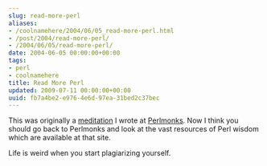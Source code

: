 ```yaml
---
slug: read-more-perl
aliases:
- /coolnamehere/2004/06/05_read-more-perl.html
- /post/2004/read-more-perl/
- /2004/06/05/read-more-perl/
date: 2004-06-05 00:00:00+00:00
tags:
- perl
- coolnamehere
title: Read More Perl
updated: 2009-07-11 00:00:00+00:00
uuid: fb7a4be2-e976-4e6d-97ea-31bed2c37bec
---
```

This was originally a [meditation](http://perlmonks.org/?node_id=349236)
I wrote at [Perlmonks](http://perlmonks.org). Now I think you should go
back to Perlmonks and look at the vast resources of Perl wisdom which
are available at that site.

Life is weird when you start plagiarizing yourself.